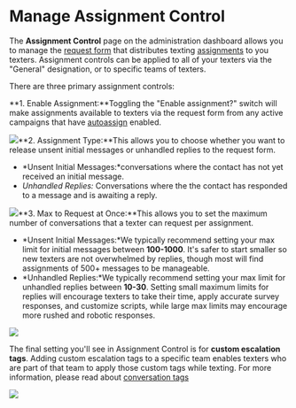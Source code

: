 # Manage Assignment Control

The **Assignment Control** page on the administration
dashboard allows you to manage the [request form](https://withtheranks.com/docs/spoke/for-spoke-admins/request-form) that distributes texting [assignments](https://withtheranks.com/docs/spoke/for-spoke-admins/text-assignment) to you texters. Assignment controls can be applied to all of your
texters via the "General" designation, or to specific teams of texters.

There are three primary assignment controls:

**1. Enable Assignment:**Toggling the "Enable
assignment?" switch will make assignments available to texters
via the request form from any active campaigns that have [autoassign](https://withtheranks.com/docs/spoke/for-spoke-admins/request-form) enabled.

![](https://s3.amazonaws.com/helpscout.net/docs/assets/5d4878eb2c7d3a330e3c1b86/images/5fca9443eb7cc612aa3550b2/file-WvTtjrLqjX.png)**2. Assignment Type:**This allows you to choose whether you want to release
unsent initial messages or unhandled replies to the request
form.

* *Unsent Initial Messages:*conversations where the contact has not yet received an
  initial message.
* *Unhandled Replies:* Conversations where the the contact has responded to
  a message and is awaiting a reply.

![](https://s3.amazonaws.com/helpscout.net/docs/assets/5d4878eb2c7d3a330e3c1b86/images/5fca9456eb7cc612aa3550b3/file-aERtmsOutQ.png)**3. Max to Request at Once:**This allows you to set the maximum number of
conversations that a texter can request per assignment.

* *Unsent Initial Messages:*We typically recommend setting your max limit for
  initial messages between **100-1000**. It's safer to start smaller so new texters are not
  overwhelmed by replies, though most will find assignments of
  500+ messages to be manageable.
* *Unhandled Replies:*We typically recommend
  setting your max limit for unhandled replies between **10-30**. Setting small maximum limits for replies will encourage
  texters to take their time, apply accurate survey responses,
  and customize scripts, while large max limits may encourage
  more rushed and robotic responses.

![](https://s3.amazonaws.com/helpscout.net/docs/assets/5d4878eb2c7d3a330e3c1b86/images/5fca9548eb7cc612aa3550bd/file-mozigPavCz.png)

The final setting you'll see in Assignment Control is for **custom escalation tags**. Adding custom escalation tags to a specific team enables
texters who are part of that team to apply those custom tags
while texting. For more information, please read about [conversation tags](https://docs.spokerewired.com/article/67-conversation-tags)

![](https://s3.amazonaws.com/helpscout.net/docs/assets/5d4878eb2c7d3a330e3c1b86/images/5fca93b9de1bfa158fb558c1/file-Zz2d9kUxb3.png)

 